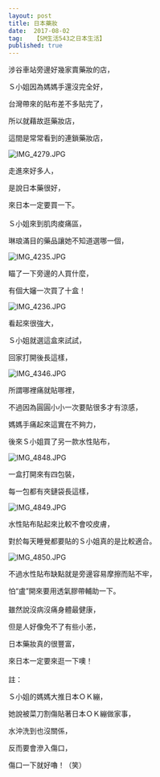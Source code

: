 ```yaml
---
layout: post
title: 日本藥妝
date:  2017-08-02
tag:   【SM生活543之日本生活】
published: true 
---
```

<p>涉谷車站旁邊好幾家賣藥妝的店，</p>

<p>Ｓ小姐因為媽媽手還沒完全好，</p>

<p>台灣帶來的貼布差不多貼完了，</p>

<p>所以就藉故逛藥妝店，</p>

<p>這間是常常看到的連鎖藥妝店，</p>

<p><img alt="IMG_4279.JPG" src="https://pic.pimg.tw/smlife543/1501640471-2961880956_n.jpg" title="IMG_4279.JPG"></p>

<p>走進來好多人，</p>

<p>是說日本藥很好，</p>

<p>來日本一定要買一下。<br>
<br>
Ｓ小姐來到肌肉痠痛區，</p>

<p>琳琅滿目的藥品讓她不知道選哪一個，</p>

<p><img alt="IMG_4235.JPG" src="https://pic.pimg.tw/smlife543/1501640214-3388486509_n.jpg" title="IMG_4235.JPG"></p>

<p>瞄了一下旁邊的人買什麼，</p>

<p>有個大嬸一次買了十盒！</p>

<p><img alt="IMG_4236.JPG" src="https://pic.pimg.tw/smlife543/1501640206-68886032_n.jpg" title="IMG_4236.JPG"></p>

<p>看起來很強大，</p>

<p>Ｓ小姐就選這盒來試試，</p>

<p>回家打開後長這樣，</p>

<p><img alt="IMG_4346.JPG" src="https://pic.pimg.tw/smlife543/1501640200-2778697818_n.jpg?v=1501640222" title="IMG_4346.JPG"></p>

<p>所謂哪裡痛就貼哪裡，</p>

<p>不過因為圓圓小小一次要貼很多才有涼感，</p>

<p>媽媽手痛起來這實在不夠力，</p>

<p>後來Ｓ小姐買了另一款水性貼布，</p>

<p><img alt="IMG_4848.JPG" src="https://pic.pimg.tw/smlife543/1501640229-482854594_n.jpg" title="IMG_4848.JPG"></p>

<p>一盒打開來有四包裝，</p>

<p>每一包都有夾鏈袋長這樣，</p>

<p><img alt="IMG_4849.JPG" src="https://pic.pimg.tw/smlife543/1501640236-3184575224_n.jpg" title="IMG_4849.JPG"></p>

<p>水性貼布貼起來比較不會咬皮膚，</p>

<p>對於每天睡覺都要貼的Ｓ小姐真的是比較適合。</p>

<p><img alt="IMG_4850.JPG" src="https://pic.pimg.tw/smlife543/1501640241-54466720_n.jpg?v=1501640245" title="IMG_4850.JPG"></p>

<p>不過水性貼布缺點就是旁邊容易摩擦而貼不牢，</p>

<p>怕“盧”開來要用透氣膠帶輔助一下。<br>
<br>
雖然說沒病沒痛身體最健康，</p>

<p>但是人好像免不了有些小恙，</p>

<p>日本藥妝真的很豐富，</p>

<p>來日本一定要來逛一下噢！<br>
<br>
註：</p>

<p>Ｓ小姐的媽媽大推日本ＯＫ繃，</p>

<p>她說被菜刀割傷貼著日本ＯＫ繃做家事，</p>

<p>水沖洗到也沒關係，</p>

<p>反而要會滲入傷口，</p>

<p>傷口一下就好嚕！（笑）</p>

